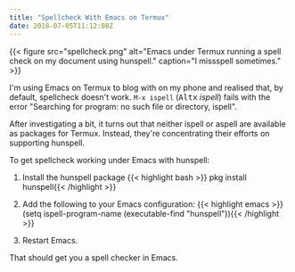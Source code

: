 ```yaml
---
title: "Spellcheck With Emacs on Termux"
date: 2018-07-05T11:12:08Z
---
```


{{< figure src="spellcheck.png" alt="Emacs under Termux running a spell check on my document using hunspell." caption="I missspell sometimes." >}}

I'm using Emacs on Termux to blog with on my phone and realised that, by default, spellcheck doesn't work. `M-x ispell` (<kbd>Alt</kbd><kbd>x</kbd> _ispell_) fails with the error "Searching for program: no such file or directory, ispell".

After investigating a bit, it turns out that neither ispell or aspell are available as packages for Termux. Instead, they're concentrating their efforts on supporting hunspell.

To get spellcheck working under Emacs with hunspell:

1. Install the hunspell package
  {{< highlight bash >}}
pkg install hunspell{{< /highlight >}}

2. Add the following to your Emacs configuration:
  {{< highlight emacs >}}
(setq ispell-program-name (executable-find "hunspell")){{< /highlight >}}

3. Restart Emacs.

That should get you a spell checker in Emacs.